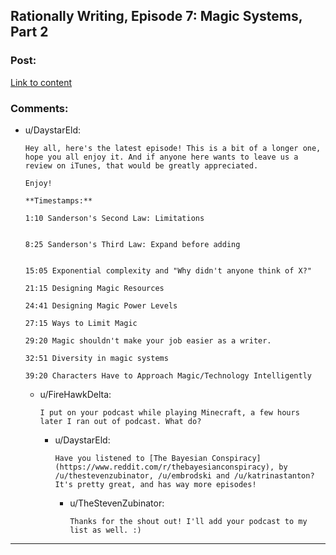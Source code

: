 ## Rationally Writing, Episode 7: Magic Systems, Part 2

### Post:

[Link to content](http://www.daystareld.com/podcast/rationally-writing-7/)

### Comments:

- u/DaystarEld:
  ```
  Hey all, here's the latest episode! This is a bit of a longer one, hope you all enjoy it. And if anyone here wants to leave us a review on iTunes, that would be greatly appreciated.

  Enjoy!

  **Timestamps:**

  1:10 Sanderson's Second Law: Limitations 


  8:25 Sanderson's Third Law: Expand before adding


  15:05 Exponential complexity and "Why didn't anyone think of X?"

  21:15 Designing Magic Resources

  24:41 Designing Magic Power Levels

  27:15 Ways to Limit Magic

  29:20 Magic shouldn't make your job easier as a writer.

  32:51 Diversity in magic systems

  39:20 Characters Have to Approach Magic/Technology Intelligently
  ```

  - u/FireHawkDelta:
    ```
    I put on your podcast while playing Minecraft, a few hours later I ran out of podcast. What do?
    ```

    - u/DaystarEld:
      ```
      Have you listened to [The Bayesian Conspiracy](https://www.reddit.com/r/thebayesianconspiracy), by /u/thestevenzubinator, /u/embrodski and /u/katrinastanton? It's pretty great, and has way more episodes!
      ```

      - u/TheStevenZubinator:
        ```
        Thanks for the shout out! I'll add your podcast to my list as well. :)
        ```

---

